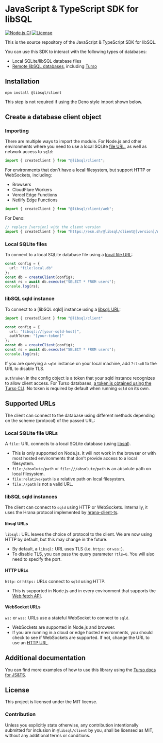 # JavaScript & TypeScript SDK for libSQL

[![Node.js CI](https://github.com/libsql/libsql-client-ts/actions/workflows/ci.yaml/badge.svg)](https://github.com/libsql/libsql-client-ts/actions/workflows/ci.yaml)
[![License](https://img.shields.io/badge/license-MIT-blue)](https://github.com/libsql/libsql-client-ts/blob/main/LICENSE)

This is the source repository of the JavaScript & TypeScript SDK for libSQL.

You can use this SDK to interact with the following types of databases:

- Local SQLite/libSQL database files
- [Remote libSQL databases], including [Turso]

## Installation

```shell
npm install @libsql/client
```

This step is not required if using the Deno style import shown below.

## Create a database client object

### Importing

There are multiple ways to import the module. For Node.js and other environments where you need to use a local SQLite [file URL](#local-sqlite-file-urls), as well as network access to `sqld`:

```typescript
import { createClient } from "@libsql/client";
```

For environments that don't have a local filesystem, but support HTTP or WebSockets, including:

- Browsers
- CloudFlare Workers
- Vercel Edge Functions
- Netlify Edge Functions

```typescript
import { createClient } from "@libsql/client/web";
```

For Deno:

```typescript
// replace [version] with the client version
import { createClient } from "https://esm.sh/@libsql/client@[version]/web";
```

### Local SQLite files

To connect to a local SQLite database file using a [local file URL](#local-sqlite-file-urls):

```typescript
const config = {
  url: "file:local.db"
};
const db = createClient(config);
const rs = await db.execute("SELECT * FROM users");
console.log(rs);
```

### libSQL sqld instance

To connect to a [libSQL sqld] instance using a [libsql: URL](#libsql-urls):

```typescript
import { createClient } from "@libsql/client"

const config = {
  url: "libsql://[your-sqld-host]",
  authToken: "[your-token]"
};
const db = createClient(config);
const rs = await db.execute("SELECT * FROM users");
console.log(rs);
```

If you are querying a `sqld` instance on your local machine, add `?tls=0` to the URL to disable TLS.

`authToken` in the config object is a token that your sqld instance recognizes to allow client access. For Turso databases, [a token is obtained using the Turso CLI][turso-cli-token]. No token is required by default when running `sqld` on its own.


## Supported URLs

The client can connect to the database using different methods depending on the scheme (protocol) of the passed URL:

### Local SQLite file URLs

A `file:` URL connects to a local SQLite database (using [libsql]).

- This is only supported on Node.js. It will not work in the browser or with most hosted environments that don't provide access to a local filesystem.
- `file:/absolute/path` or `file:///absolute/path` is an absolute path on local filesystem.
- `file:relative/path` is a relative path on local filesystem.
- `file://path` is not a valid URL.

### libSQL sqld instances

The client can connect to `sqld` using HTTP or WebSockets. Internally, it uses the Hrana protocol implemented by [hrana-client-ts].

#### libsql URLs

`libsql:` URL leaves the choice of protocol to the client. We are now using HTTP by default, but this may change in the future.

- By default, a `libsql:` URL uses TLS (i.e. `https:` or `wss:`).
- To disable TLS, you can pass the query parameter `?tls=0`. You will also need to specify the port.

#### HTTP URLs

`http:` or `https:` URLs connect to `sqld` using HTTP.

- This is supported in Node.js and in every environment that supports the [Web fetch API].

#### WebSocket URLs

`ws:` or `wss:` URLs use a stateful WebSocket to connect to `sqld`.

- WebSockets are supported in Node.js and browser.
- If you are running in a cloud or edge hosted environments, you should check to see if WebSockets are supported. If not, change the URL to use an [HTTP URL](#http-urls).

## Additional documentation

You can find more examples of how to use this library using the [Turso docs for JS&TS][turso-js-ts].

## License

This project is licensed under the MIT license.

### Contribution

Unless you explicitly state otherwise, any contribution intentionally submitted for inclusion in `@libsql/client` by you, shall be licensed as MIT, without any additional terms or conditions.

[Turso]: https://docs.turso.tech
[Remote libSQL databases]: https://github.com/libsql/sqld
[turso-cli-token]: https://docs.turso.tech/reference/turso-cli#authentication-tokens-for-client-access
[libsql]: https://github.com/libsql/libsql
[hrana-client-ts]: https://github.com/libsql/hrana-client-ts
[Web fetch API]: https://developer.mozilla.org/en-US/docs/Web/API/Fetch_API
[turso-js-ts]: https://docs.turso.tech/reference/client-access/javascript-typescript-sdk

